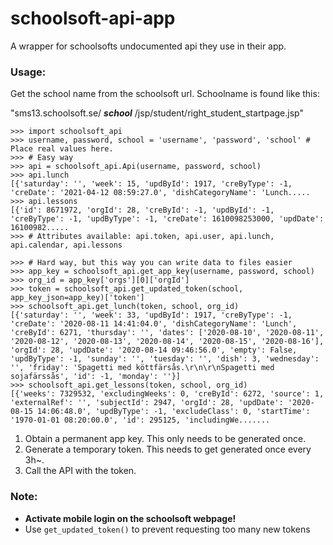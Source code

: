 # schoolsoft-api-app
A wrapper for schoolsofts undocumented api they use in their app.

<h3>Usage:</h3>

Get the school name from the schoolsoft url.
Schoolname is found like this:

"sms13.schoolsoft.se/   __*school*__   /jsp/student/right_student_startpage.jsp"

```
>>> import schoolsoft_api
>>> username, password, school = 'username', 'password', 'school' # Place real values here.
>>> # Easy way
>>> api = schoolsoft_api.Api(username, password, school)
>>> api.lunch
[{'saturday': '', 'week': 15, 'updById': 1917, 'creByType': -1, 'creDate': '2021-04-12 08:59:27.0', 'dishCategoryName': 'Lunch.....
>>> api.lessons
[{'id': 8671972, 'orgId': 28, 'creById': -1, 'updById': -1, 'creByType': -1, 'updByType': -1, 'creDate': 1610098253000, 'updDate': 16100982.....
>>> # Attributes available: api.token, api.user, api.lunch, api.calendar, api.lessons 

>>> # Hard way, but this way you can write data to files easier
>>> app_key = schoolsoft_api.get_app_key(username, password, school)
>>> org_id = app_key['orgs'][0]['orgId']
>>> token = schoolsoft_api.get_updated_token(school, app_key_json=app_key)['token']
>>> schoolsoft_api.get_lunch(token, school, org_id)
[{'saturday': '', 'week': 33, 'updById': 1917, 'creByType': -1, 'creDate': '2020-08-11 14:41:04.0', 'dishCategoryName': 'Lunch', 'creById': 6271, 'thursday': '', 'dates': ['2020-08-10', '2020-08-11', '2020-08-12', '2020-08-13', '2020-08-14', '2020-08-15', '2020-08-16'], 'orgId': 28, 'updDate': '2020-08-14 09:46:56.0', 'empty': False, 'updByType': -1, 'sunday': '', 'tuesday': '', 'dish': 3, 'wednesday': '', 'friday': 'Spagetti med köttfärsås.\r\n\r\nSpagetti med sojafärssås', 'id': -1, 'monday': ''}]
>>> schoolsoft_api.get_lessons(token, school, org_id)
[{'weeks': 7329532, 'excludingWeeks': 0, 'creById': 6272, 'source': 1, 'externalRef': '', 'subjectId': 2947, 'orgId': 28, 'updDate': '2020-08-15 14:06:48.0', 'updByType': -1, 'excludeClass': 0, 'startTime': '1970-01-01 08:20:00.0', 'id': 295125, 'includingWe.......
```

1. Obtain a permanent app key. This only needs to be generated once.
2. Generate a temporary token. This needs to get generated once every 3h~.
3. Call the API with the token.

<h3>Note:</h3>

- **Activate mobile login on the schoolsoft webpage!**
- Use `get_updated_token()` to prevent requesting too many new tokens
